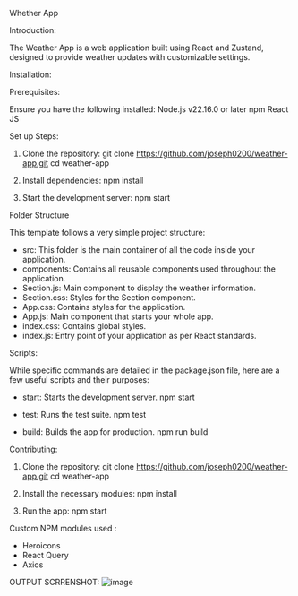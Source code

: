Whether App


Introduction:

The Weather App is a web application built using React and Zustand, designed to provide weather updates with customizable settings.


Installation:

Prerequisites:

Ensure you have the following installed:
Node.js v22.16.0 or later
npm
React JS

Set up Steps:

1. Clone the repository:
   git clone https://github.com/joseph0200/weather-app.git
   cd weather-app

3. Install dependencies:
   npm install
   
4. Start the development server:
   npm start

Folder Structure

This template follows a very simple project structure:

- src: This folder is the main container of all the code inside your application.
- components: Contains all reusable components used throughout the application.
- Section.js: Main component to display the weather information.
- Section.css: Styles for the Section component.
- App.css: Contains styles for the application.
- App.js: Main component that starts your whole app.
- index.css: Contains global styles.
- index.js: Entry point of your application as per React standards.

Scripts:

While specific commands are detailed in the package.json file, here are a few useful scripts and their purposes:

- start: Starts the development server.
  npm start

- test: Runs the test suite.
  npm test

- build: Builds the app for production.
  npm run build

Contributing:

1. Clone the repository:
   git clone https://github.com/joseph0200/weather-app.git
   cd weather-app

2. Install the necessary modules:
   npm install

3. Run the app:
   npm start

Custom NPM modules used :
- Heroicons
- React Query
- Axios

OUTPUT SCRRENSHOT:
![image](https://github.com/user-attachments/assets/d6b4b4dd-ce3d-4573-abf3-9a7c007721ef)

